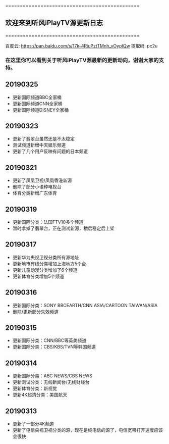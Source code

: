 ==============================================

## 欢迎来到听风iPlayTV源更新日志

==============================================

百度云: https://pan.baidu.com/s/17k-4RiuPztTMnh_vOypIQw 提取码: pc2u 

### 在这里你可以看到关于听风iPlayTV源最新的更新动向，谢谢大家的支持。

## 20190325
- 更新国际频道BBC全家桶
- 更新国际频道CNN全家桶
- 更新国际频道DISNEY全家桶
## 20190323
- 更新了翡翠台虽然还是不太稳定
- 测试频道新增中天娱乐频道
- 更新了几个用户反映有问题的日本频道
## 20190321
- 更新了凤凰卫视/凤凰香港新源
- 删除了部分小语种电视台
- 体育分类新增广东体育
## 20190319
- 更新国际分类：法国FTV10多个频道
- 暂时拿掉了翡翠台，正在测试新源，稍后稳定后上架
## 20190317
- 更新华为央视卫视分类所有源地址
- 更新地市有线分类增加上海地方5个台
- 更新儿童动漫分类增加了6个频道
- 更新体育分类增加5个频道
## 20190316
- 更新国际分类：SONY BBCEARTH/CNN ASIA/CARTOON TAIWAN/ASIA
- 删除/更新部分失效频道
## 20190315
- 更新国际分类：CNN/BBC等英美频道
- 更新国际分类：CBS/KBS/TVN等韩国频道
## 20190314
- 更新国际分类：ABC NEWS/CBS NEWS
- 更新测试分类：无线新闻台/无线财经台
- 更新体育分类：新视觉
- 更新4K超清分类：美国航天
## 20190313
- 更新了一部分4K频道
- 更新了电信央视卫视分类的源，现在是纯电信的源了，电信宽带打开速度应该会很快

